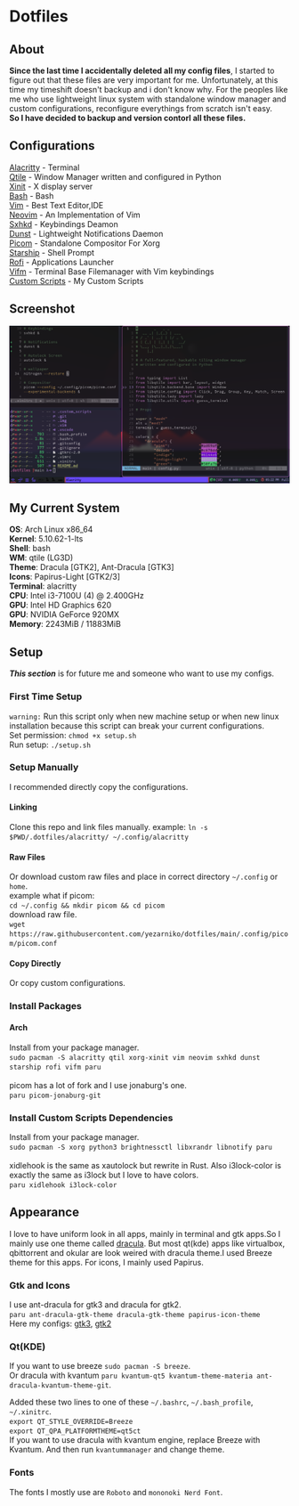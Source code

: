 # Dotfiles

## About

**Since the last time I accidentally deleted all my config files**, I started to figure out that these files are very important for me. Unfortunately, at this time my timeshift doesn't backup and i don't know why. For the peoples like me who use lightweight linux system with standalone window manager and custom configurations, reconfigure everythings from scratch isn't easy.<br/>
**So I have decided to backup and version contorl all these files.**<br/>



## Configurations
[Alacritty](.config/alacritty/alacritty.yml) - Terminal<br/>
[Qtile](.config/qtile/config.py) - Window Manager written and configured in Python<br/>
[Xinit](.xinitrc) - X display server<br/>
[Bash](.bashrc) - Bash<br/>
[Vim](.vimrc) - Best Text Editor,IDE<br/>
[Neovim](.config/nvim/init.vim) - An Implementation of Vim<br/>
[Sxhkd](.config/sxhkd/sxhkdrc) - Keybindings Deamon<br/>
[Dunst](.config/dunst/dunstrc) - Lightweight Notifications Daemon<br/>
[Picom](.config/picom/picom.conf) - Standalone Compositor For Xorg<br/>
[Starship](.config/starship.toml) - Shell Prompt<br/>
[Rofi](.config/rofi/config.rasi) - Applications Launcher<br/>
[Vifm](.config/vifm/vifmrc) - Terminal Base Filemanager with Vim keybindings<br/>
[Custom Scripts](.custom_scripts) - My Custom Scripts



## Screenshot
![screenshot1](screenshot.png?raw=true)

## My Current System
**OS**: Arch Linux x86_64<br/>
**Kernel**: 5.10.62-1-lts<br/>
**Shell**: bash<br/> 
**WM**: qtile (LG3D)<br/> 
**Theme**: Dracula [GTK2], Ant-Dracula [GTK3]<br/> 
**Icons**: Papirus-Light [GTK2/3]<br/> 
**Terminal**: alacritty<br/>
**CPU**: Intel i3-7100U (4) @ 2.400GHz<br/>
**GPU**: Intel HD Graphics 620<br/>
**GPU**: NVIDIA GeForce 920MX<br/>
**Memory**: 2243MiB / 11883MiB<br/>

## Setup
***This section*** is for future me and someone who want to use my configs.

### First Time Setup

`warning:` Run this script only when new machine setup or when new linux installation because this script can break your current configurations.<br/>
Set permission: `chmod +x setup.sh`<br/>
Run setup: `./setup.sh`

### Setup Manually
I recommended directly copy the configurations.
#### Linking
Clone this repo and link files manually. example: `ln -s $PWD/.dotfiles/alacritty/ ~/.config/alacritty`
#### Raw Files
Or download custom raw files and place in correct directory `~/.config` or `home`.<br/>
example what if picom: <br/>
`cd ~/.config && mkdir picom && cd picom`<br/>
download raw file.<br/>
`wget https://raw.githubusercontent.com/yezarniko/dotfiles/main/.config/picom/picom.conf`
#### Copy Directly
Or copy custom configurations.<br/>

### Install Packages
#### Arch
  Install from your package manager.</br>
  `sudo pacman -S alacritty qtil xorg-xinit vim neovim sxhkd dunst starship rofi vifm paru`<br/>
  <br/>picom has a lot of fork and I use jonaburg's one.<br/>`paru picom-jonaburg-git`<br/>


### Install Custom Scripts Dependencies

Install from your package manager.</br>
`sudo pacman -S xorg python3 brightnessctl libxrandr libnotify paru`<br/>
<br/>xidlehook is the same as xautolock but rewrite in Rust. Also i3lock-color is exactly the same as i3lock but I love to have colors.<br/>`paru xidlehook i3lock-color`<br/>


## Appearance
I love to have uniform look in all apps, mainly in terminal and gtk apps.So I mainly use one theme called [dracula](https://draculatheme.com/).
But most qt(kde) apps like virtualbox, qbittorrent and okular are look weired with dracula theme.I used Breeze theme for this apps.
For icons, I mainly used Papirus.

### Gtk and Icons
I use ant-dracula for gtk3 and dracula for gtk2.<br/>
`paru ant-dracula-gtk-theme dracula-gtk-theme papirus-icon-theme`<br/>
Here my configs:  [gtk3](.config/gtk-3.0/settings.ini), [gtk2](https://github.com/yezarniko/dotfiles/blob/main/.gtkrc-2.0)
### Qt(KDE)
If you want to use breeze `sudo pacman -S breeze`.<br/>
Or dracula with kvantum `paru kvantum-qt5 kvantum-theme-materia ant-dracula-kvantum-theme-git`.<br/>

Added these two lines to one of these `~/.bashrc`, `~/.bash_profile`, `~/.xinitrc`.<br/>
`export QT_STYLE_OVERRIDE=Breeze`<br/>
`export QT_QPA_PLATFORMTHEME=qt5ct`<br/>
If you want to use dracula with kvantum engine, replace Breeze with Kvantum. And then run `kvantummanager` and change theme.

### Fonts
The fonts I mostly use are `Roboto` and `mononoki Nerd Font`.
